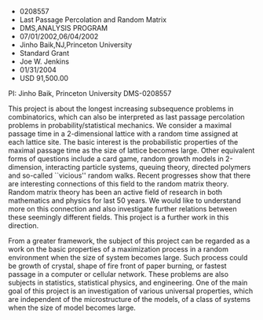 
* 0208557
* Last Passage Percolation and Random Matrix
* DMS,ANALYSIS PROGRAM
* 07/01/2002,06/04/2002
* Jinho Baik,NJ,Princeton University
* Standard Grant
* Joe W. Jenkins
* 01/31/2004
* USD 91,500.00

PI: Jinho Baik, Princeton University DMS-0208557

This project is about the longest increasing subsequence problems in
combinatorics, which can also be interpreted as last passage percolation
problems in probability/statistical mechanics. We consider a maximal passage
time in a 2-dimensional lattice with a random time assigned at each lattice
site. The basic interest is the probabilistic properties of the maximal passage
time as the size of lattice becomes large. Other equivalent forms of questions
include a card game, random growth models in 2-dimension, interacting particle
systems, queuing theory, directed polymers and so-called ``vicious'' random
walks. Recent progresses show that there are interesting connections of this
field to the random matrix theory. Random matrix theory has been an active field
of research in both mathematics and physics for last 50 years. We would like to
understand more on this connection and also investigate further relations
between these seemingly different fields. This project is a further work in this
direction.

From a greater framework, the subject of this project can be regarded as a work
on the basic properties of a maximization process in a random environment when
the size of system becomes large. Such process could be growth of crystal, shape
of fire front of paper burning, or fastest passage in a computer or cellular
network. These problems are also subjects in statistics, statistical physics,
and engineering. One of the main goal of this project is an investigation of
various universal properties, which are independent of the microstructure of the
models, of a class of systems when the size of model becomes large.



